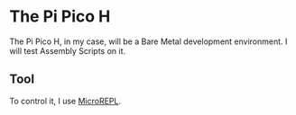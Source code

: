 # The Pi Pico H
The Pi Pico H, in my case, will be a Bare Metal development environment. I will test Assembly Scripts on it.

## Tool
To control it, I use  [MicroREPL](https://play.google.com/store/apps/details?id=micro.repl.ma7moud3ly&hl=en&referrer=utm_source%3Dgoogle%26utm_medium%3Dorganic%26utm_term%3Dmicrorepl+play+store&pcampaignid=APPU_1_e3GdZpuCF9eD9u8P26GZgAQ).